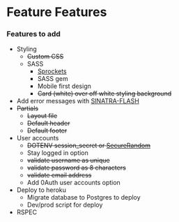 # Feature Features  

### Features to add 
- Styling
    - ~~Custom CSS~~
    - SASS
        - [Sprockets](http://recipes.sinatrarb.com/p/asset_management/sprockets#article)
        - SASS gem
        - Mobile first design
        - ~~Card (white) over off white styling background~~ 
- Add error messages with [SINATRA-FLASH](https://github.com/SFEley/sinatra-flash)
- ~~Partials~~
    - ~~Layout file~~
    - ~~Default header~~
    - ~~Default footer~~
- User accounts
    - ~~DOTENV session_secret or [SecureRandom](https://github.com/sinatra/sinatra/issues/1187)~~
    - Stay logged in option 
    - ~~validate username as unique~~
    - ~~validate password as 8 characters~~
    - ~~validate email address~~
    - Add 0Auth user accounts option
- Deploy to heroku
    - Migrate database to Postgres to deploy
    - Dev/prod script for deploy
- RSPEC


